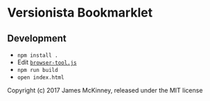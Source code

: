 # Versionista Bookmarklet

## Development

* `npm install .`
* Edit [`browser-tool.js`](browser-tool.js)
* `npm run build`
* `open index.html`

Copyright (c) 2017 James McKinney, released under the MIT license
